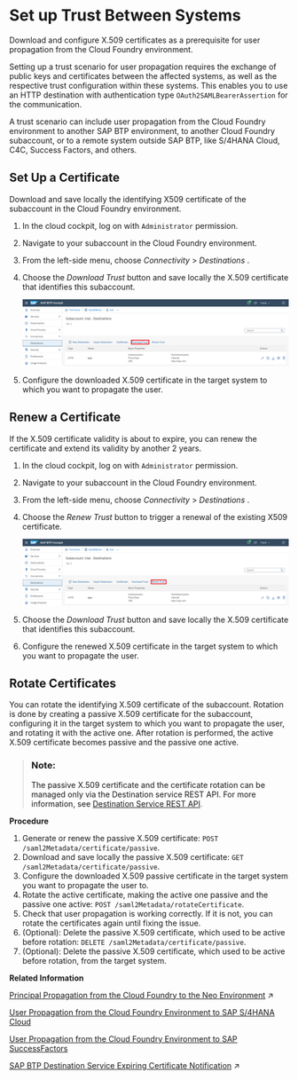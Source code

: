 <!-- loio82dbecae3454493782d16a79e30f1a6d -->

# Set up Trust Between Systems

Download and configure X.509 certificates as a prerequisite for user propagation from the Cloud Foundry environment.

Setting up a trust scenario for user propagation requires the exchange of public keys and certificates between the affected systems, as well as the respective trust configuration within these systems. This enables you to use an HTTP destination with authentication type `OAuth2SAMLBearerAssertion` for the communication.

A trust scenario can include user propagation from the Cloud Foundry environment to another SAP BTP environment, to another Cloud Foundry subaccount, or to a remote system outside SAP BTP, like S/4HANA Cloud, C4C, Success Factors, and others.



<a name="loio82dbecae3454493782d16a79e30f1a6d__setup_cert"/>

## Set Up a Certificate

Download and save locally the identifying X509 certificate of the subaccount in the Cloud Foundry environment.

1.  In the cloud cockpit, log on with `Administrator` permission.
2.  Navigate to your subaccount in the Cloud Foundry environment.
3.  From the left-side menu, choose *Connectivity* \> *Destinations* .
4.  Choose the *Download Trust* button and save locally the X.509 certificate that identifies this subaccount.

    ![](images/CS_Set_Up_Trust_Between_Systems_-_Download_Trust_8fe0e72.png)

5.  Configure the downloaded X.509 certificate in the target system to which you want to propagate the user.



<a name="loio82dbecae3454493782d16a79e30f1a6d__renew_cert"/>

## Renew a Certificate

If the X.509 certificate validity is about to expire, you can renew the certificate and extend its validity by another 2 years.

1.  In the cloud cockpit, log on with `Administrator` permission.
2.  Navigate to your subaccount in the Cloud Foundry environment.
3.  From the left-side menu, choose *Connectivity* \> *Destinations* .
4.  Choose the *Renew Trust* button to trigger a renewal of the existing X509 certificate.

    ![](images/CS_Set_Up_Trust_Between_Systems_-_Renew_Trust_c69cd67.png)

5.  Choose the *Download Trust* button and save locally the X.509 certificate that identifies this subaccount.
6.  Configure the renewed X.509 certificate in the target system to which you want to propagate the user.



<a name="loio82dbecae3454493782d16a79e30f1a6d__section_vx1_jct_xvb"/>

## Rotate Certificates

You can rotate the identifying X.509 certificate of the subaccount. Rotation is done by creating a passive X.509 certificate for the subaccount, configuring it in the target system to which you want to propagate the user, and rotating it with the active one. After rotation is performed, the active X.509 certificate becomes passive and the passive one active.

> ### Note:  
> The passive X.509 certificate and the certificate rotation can be managed only via the Destination service REST API. For more information, see [Destination Service REST API](destination-service-rest-api-23ccafb.md).

**Procedure**

1.  Generate or renew the passive X.509 certificate: `POST /saml2Metadata/certificate/passive`.
2.  Download and save locally the passive X.509 certificate: `GET /saml2Metadata/certificate/passive`.
3.  Configure the downloaded X.509 passive certificate in the target system you want to propagate the user to.
4.  Rotate the active certificate, making the active one passive and the passive one active: `POST /saml2Metadata/rotateCertificate`.
5.  Check that user propagation is working correctly. If it is not, you can rotate the certificates again until fixing the issue.
6.  \(Optional\): Delete the passive X.509 certificate, which used to be active before rotation: `DELETE /saml2Metadata/certificate/passive`.
7.  \(Optional\): Delete the passive X.509 certificate, which used to be active before rotation, from the target system.

**Related Information**  


[Principal Propagation from the Cloud Foundry to the Neo Environment](https://help.sap.com/viewer/65de2977205c403bbc107264b8eccf4b/Cloud/en-US/391e9ed92ff448e0b4bacac69f853516.html#loio391e9ed92ff448e0b4bacac69f853516 "Enable an application in your subaccount in the Cloud Foundry environment to access an OAuth-protected application in a subaccount in the Neo environment without user login (and user interaction) in the second application. For this scenario to work, the two subaccounts need to be in mutual trust, and in trust with the same identity provider. The first application will propagate its logged-in user to the second application using an OAuth2SAMLBearer destination.") :arrow_upper_right:

[User Propagation from the Cloud Foundry Environment to SAP S/4HANA Cloud](user-propagation-from-the-cloud-foundry-environment-to-sap-s-4hana-cloud-9af03a0.md "Configure user propagation (single sign-on), using OAuth communication from the SAP BTP Cloud Foundry environment to S/4HANA Cloud. As OAuth mechanism, you use the OAuth 2.0 SAML Bearer Assertion Flow.")

[User Propagation from the Cloud Foundry Environment to SAP SuccessFactors](user-propagation-from-the-cloud-foundry-environment-to-sap-successfactors-67a3b83.md "Configure user propagation from the SAP BTP Cloud Foundry environment to SAP SuccessFactors.")

[SAP BTP Destination Service Expiring Certificate Notification](https://help.sap.com/viewer/5967a369d4b74f7a9c2b91f5df8e6ab6/Cloud/en-US/92e3840b38824ea28f8c9be692ca5f83.html "This event is triggered for expiring certificates with no automatic renewal. It is triggered few times for each expiring certificate - 14 days before certificate expiration, 7 days before certificate expiration and 3 days before certificate expiration.") :arrow_upper_right:

